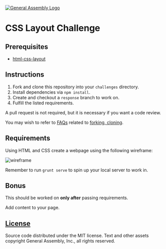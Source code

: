 [![General Assembly Logo](https://camo.githubusercontent.com/1a91b05b8f4d44b5bbfb83abac2b0996d8e26c92/687474703a2f2f692e696d6775722e636f6d2f6b6538555354712e706e67)](https://generalassemb.ly/education/web-development-immersive)

# CSS Layout Challenge

## Prerequisites

-   [html-css-layout](https://github.com/ga-wdi-boston/html-css-layout)

## Instructions

1.  Fork and clone this repository into your `challenges` directory.
1.  Install dependencies via `npm install`.
1.  Create and checkout a `response` branch to work on.
1.  Fulfill the listed requirements.

A pull request is not required, but it is necessary if you want a code review.

You may wish to refer to [FAQs](https://github.com/ga-wdi-boston/meta/wiki/)
related to [forking,
cloning](https://github.com/ga-wdi-boston/meta/wiki/ForkAndClone).

## Requirements

Using HTML and CSS create a webpage using the following wireframe:

![wireframe](https://cloud.githubusercontent.com/assets/10408784/14149781/ce8a81d8-f673-11e5-9581-2ce80b305c7d.png)

Remember to run `grunt serve` to spin up your local server to work in.

## Bonus

This should be worked on **only after** passing requirements.

Add content to your page.

## [License](LICENSE)

Source code distributed under the MIT license. Text and other assets copyright
General Assembly, Inc., all rights reserved.
